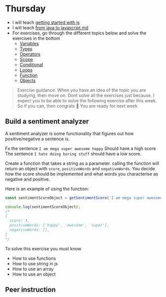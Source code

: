 # Thursday

- I will teach [getting started with js](../../topics/javascript/getting-started-no-webpack.md) 
- I will teach [from java to javascript.md](../../topics/javascript/from-java-to-javascript.md)
- For exercises, go through the different topics below and solve the exercises in the bottom
  - [Variables](../../topics/javascript/variables.md)
  - [Types](../../topics/javascript/types-string-number-boolean-array.md)
  -  [Operators](../../topics/javascript/operators.md)
  - [Scope](../../topics/javascript/scope.md)
  - [Conditional](../../topics/javascript/conditional.md)
  - [Loops](../../topics/javascript/loops.md)
  - [Function](../../topics/javascript/function.md)
  - [Objects](../../topics/javascript/objects.md)

> Exercise guidance. When you have an idea of the topic you are studying, then move on. Dont solve all the exercises just because. I expect you to be able to solve the following exercise after this week. So if you can, then congrats 🎉 You are ready for next week



## Build a sentiment analyzer

A sentiment analyzer is some functionality that figures out how positive/negative a sentence is. 

Fx the sentence `I am mega super awesome happy` Should have a high score
The sentence `I hate doing boring stuff` should have a low score.

Create a function that takes a string as a parameter. calling the function will return an object with `score`, `positiveWords` and `negativeWords`. You decide how the score should be implemented and what words you characterise as negative and positive.

Here is an example of using the function:

```js
const sentimentScoreObject = getSentimentScore('I am mega super awesome happy');

console.log(sentimentScoreObject); 
/*
{
  score: 3,
  positiveWords: ['happy', 'awesome', 'super'],
  negativeWords: [],
}
*/
```

To solve this exercise you must know

- How to use functions
- How to use string in js
- How to use an array
- How to use an object



## Peer instruction

